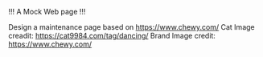 !!! A Mock Web page !!!

Design a maintenance page based on https://www.chewy.com/
Cat Image creadit: https://cat9984.com/tag/dancing/
Brand Image credit: https://www.chewy.com/
